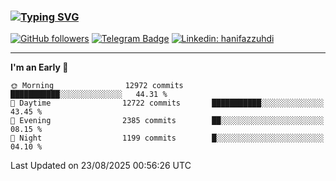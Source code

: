 ### [![Typing SVG](https://readme-typing-svg.herokuapp.com?font=lato&size=22&lines=Hi+There+👋)](https://git.io/typing-svg) 

[![GitHub followers](https://img.shields.io/github/followers/hanifazzuhdi?label=Follow&style=social)](https://github.com/hanifazzuhdi/?tab=follow) 
[![Telegram Badge](https://img.shields.io/badge/-hanif0198-blue?style=social&logo=telegram&link=https://www.t.me/hanif0198/)](https://www.t.me/hanif0198/) 
[![Linkedin: hanifazzuhdi](https://img.shields.io/badge/-hanifazzuhdi-blue?style=flat-square&logo=Linkedin&logoColor=white&link=https://www.linkedin.com/in/hanif-az-zuhdi-69688019b/)](https://www.linkedin.com/in/hanif-az-zuhdi-69688019b/) 

<hr/>

<!--START_SECTION:waka-->
**I'm an Early 🐤** 

```text
🌞 Morning                12972 commits       ███████████░░░░░░░░░░░░░░   44.31 % 
🌆 Daytime                12722 commits       ███████████░░░░░░░░░░░░░░   43.45 % 
🌃 Evening                2385 commits        ██░░░░░░░░░░░░░░░░░░░░░░░   08.15 % 
🌙 Night                  1199 commits        █░░░░░░░░░░░░░░░░░░░░░░░░   04.10 % 
```



 Last Updated on 23/08/2025 00:56:26 UTC
<!--END_SECTION:waka-->
